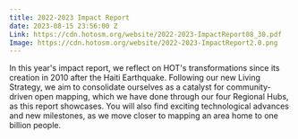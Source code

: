 ```yaml
---
title: 2022-2023 Impact Report
date: 2023-08-15 23:56:00 Z
Link: https://cdn.hotosm.org/website/2022-2023-ImpactReport08_30.pdf
Image: https://cdn.hotosm.org/website/2022-2023-ImpactReport2.0.png
---
```


In this year's impact report, we reflect on HOT's transformations since its creation in 2010 after the Haiti Earthquake. Following our new Living Strategy, we aim to consolidate ourselves as a catalyst for community-driven open mapping, which we have done through our four Regional Hubs, as this report showcases. You will also find exciting technological advances and new milestones, as we move closer to mapping an area home to one billion people.